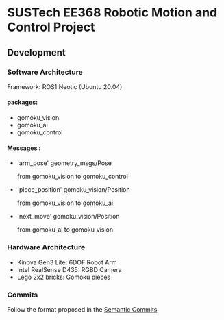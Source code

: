 # SUSTech EE368 Robotic Motion and Control Project

## Development
### Software Architecture

Framework: ROS1 Neotic (Ubuntu 20.04)

#### packages:
- gomoku_vision
- gomoku_ai
- gomoku_control

#### Messages :
- 'arm_pose' geometry_msgs/Pose

    from gomoku_vision to gomoku_control

- 'piece_position' gomoku_vision/Position

    from gomoku_vision to gomoku_ai

- 'next_move' gomoku_vision/Position

    from gomoku_ai to gomoku_vision

### Hardware Architecture
- Kinova Gen3 Lite: 6DOF Robot Arm
- Intel RealSense D435: RGBD Camera
- Lego 2x2 bricks: Gomoku pieces

### Commits
Follow the format proposed in the [Semantic Commits](https://gist.github.com/joshbuchea/6f47e86d2510bce28f8e7f42ae84c716)